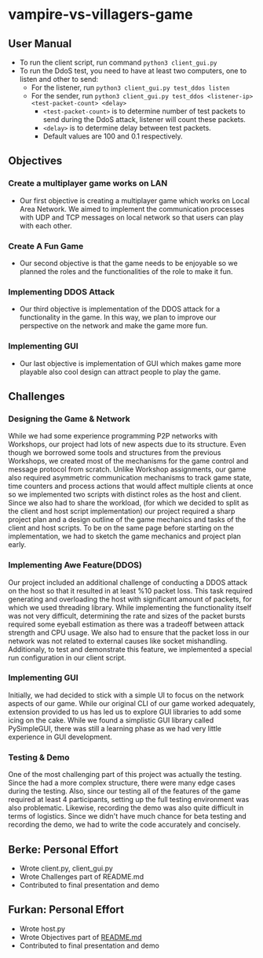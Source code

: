 # vampire-vs-villagers-game
## User Manual
* To run the client script, run command ```python3 client_gui.py```
* To run the DdoS test, you need to have at least two computers, one to listen and other to send:
  * For the listener, run ```python3 client_gui.py test_ddos listen```
  * For the sender, run ```python3 client_gui.py test_ddos <listener-ip> <test-packet-count> <delay>```
    * ```<test-packet-count>``` is to determine number of test packets to send during the DdoS attack, listener will count these packets.
    * ```<delay>``` is to determine delay between test packets.
    * Default values are 100 and 0.1 respectively. 

## Objectives

### Create a multiplayer game works on LAN

- Our first objective is creating a multiplayer game which works on Local Area Network. We aimed to implement the communication processes with UDP and TCP messages on local network so that users can play with each other.

### Create A Fun Game

- Our second objective is that the game needs to be enjoyable so we planned the roles and the functionalities of the role to make it fun.

### Implementing DDOS Attack

- Our third objective is implementation of the DDOS attack for a functionality in the game. In this way, we plan to improve our perspective on the network and make the game more fun.

### **Implementing GUI**

- Our last objective is implementation of GUI which makes game more playable also cool design can attract people to play the game.


## Challenges

### Designing the Game & Network
While we had some experience programming P2P networks with Workshops, our project had lots of new aspects due to its structure. Even though we borrowed some tools and structures from the previous Workshops, we created most of the mechanisms for the game control and message protocol from scratch. 
Unlike Workshop assignments, our game also required asymmetric communication mechanisms to track game state, time counters and process actions that would affect multiple clients at once so we implemented two scripts with distinct roles as the host and client. Since we also had to share the workload, (for which we decided to split as the client and host script implementation) our project required a sharp project plan and a design outline of the game mechanics and tasks of the client and host scripts. To be on the same page before starting on the implementation, we had to sketch the game mechanics and project plan early.

### Implementing Awe Feature(DDOS)
Our project included an additional challenge of conducting a DDOS attack on the host so that it resulted in at least %10 packet loss. This task required generating and overloading the host with significant amount of packets, for which we used threading library. While implementing the functionality itself was not very difficult, determining the rate and sizes of the packet bursts required some eyeball estimation as there was a tradeoff between attack strength and CPU usage. We also had to ensure that the packet loss in our network was not related to external causes like socket mishandling. Additionaly, to test and demonstrate this feature, we implemented a special run configuration in our client script.

### Implementing GUI
Initially, we had decided to stick with a simple UI to focus on the network aspects of our game. While our original CLI of our game worked adequately, extension provided to us has led us to explore GUI libraries to add some icing on the cake. While we found a simplistic GUI library called PySimpleGUI, there was still a learning phase as we had very little experience in GUI development.

### Testing & Demo 
One of the most challenging part of this project was actually the testing. Since the had a more complex structure, there were many edge cases during the testing. Also, since our testing all of the features of the game required at least 4 participants, setting up the full testing environment was also problematic. Likewise, recording the demo was also quite difficult in terms of logistics. Since we didn't have much chance for beta testing and recording the demo, we had to write the code accurately and concisely.

## Berke: Personal Effort
* Wrote client.py, client_gui.py
* Wrote Challenges part of README.md
* Contributed to final presentation and demo

## Furkan: Personal Effort
- Wrote host.py
- Wrote Objectives part of [README.md](http://readme.md/)
- Contributed to final presentation and demo
